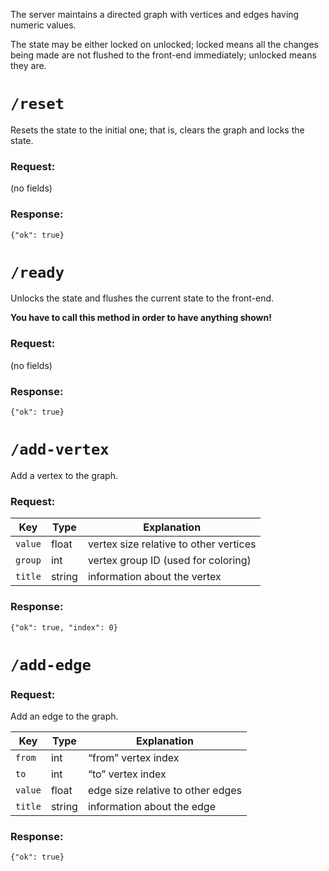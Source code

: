 The server maintains a directed graph with vertices and edges having numeric
values.

The state may be either locked on unlocked; locked means all the changes being
made are not flushed to the front-end immediately; unlocked means they are.

# `/reset`

Resets the state to the initial one; that is, clears the graph and locks the
state.

### Request:

(no fields)

### Response:

````
{"ok": true}
````

# `/ready`

Unlocks the state and flushes the current state to the front-end.

**You have to call this method in order to have anything shown!**

### Request:

(no fields)

### Response:

````
{"ok": true}
````

# `/add-vertex`

Add a vertex to the graph.

### Request:

|  Key     | Type   | Explanation                            |
| -------- | ------ | -------------------------------------- |
| `value`  | float  | vertex size relative to other vertices |
| `group`  | int    | vertex group ID (used for coloring)    |
| `title`  | string | information about the vertex           |

### Response:

````
{"ok": true, "index": 0}
````

# `/add-edge`

### Request:

Add an edge to the graph.

|  Key     | Type   | Explanation                            |
| -------- | ------ | -------------------------------------- |
| `from`   | int    | “from” vertex index                    |
| `to`     | int    | “to” vertex index                      |
| `value`  | float  | edge size relative to other edges      |
| `title`  | string | information about the edge             |

### Response:

````
{"ok": true}
````
